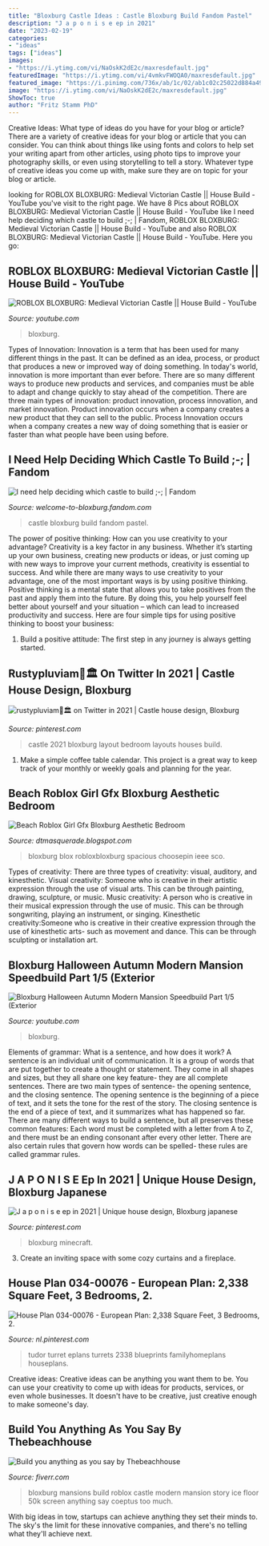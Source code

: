 ```yaml
---
title: "Bloxburg Castle Ideas : Castle Bloxburg Build Fandom Pastel"
description: "J a p o n i s e ep in 2021"
date: "2023-02-19"
categories:
- "ideas"
tags: ["ideas"]
images:
- "https://i.ytimg.com/vi/NaOskK2dE2c/maxresdefault.jpg"
featuredImage: "https://i.ytimg.com/vi/4vmkvFWOQA0/maxresdefault.jpg"
featured_image: "https://i.pinimg.com/736x/ab/1c/02/ab1c02c25022d884a49a1c337119db9d.jpg"
image: "https://i.ytimg.com/vi/NaOskK2dE2c/maxresdefault.jpg"
ShowToc: true
author: "Fritz Stamm PhD"
---
```



Creative Ideas: What type of ideas do you have for your blog or article?
There are a variety of creative ideas for your blog or article that you can consider. You can think about things like using fonts and colors to help set your writing apart from other articles, using photo tips to improve your photography skills, or even using storytelling to tell a story. Whatever type of creative ideas you come up with, make sure they are on topic for your blog or article.

	

		
looking for ROBLOX BLOXBURG: Medieval Victorian Castle || House Build - YouTube you've visit to the right page. We have 8 Pics about ROBLOX BLOXBURG: Medieval Victorian Castle || House Build - YouTube like I need help deciding which castle to build ;-; | Fandom, ROBLOX BLOXBURG: Medieval Victorian Castle || House Build - YouTube and also ROBLOX BLOXBURG: Medieval Victorian Castle || House Build - YouTube. Here you go:
		
    
## ROBLOX BLOXBURG: Medieval Victorian Castle || House Build - YouTube

<img loading=lazy src="https://i.ytimg.com/vi/4vmkvFWOQA0/maxresdefault.jpg" onerror="this.onerror=null;this.src='https://tse2.mm.bing.net/th?id=OIP.AZ1DtFVTlloVNGccJ8FkGgHaEK&amp;pid=15.1';" alt="ROBLOX BLOXBURG: Medieval Victorian Castle || House Build - YouTube">

_Source: youtube.com_

>bloxburg. 

	

Types of Innovation:
Innovation is a term that has been used for many different things in the past. It can be defined as an idea, process, or product that produces a new or improved way of doing something. In today's world, innovation is more important than ever before. There are so many different ways to produce new products and services, and companies must be able to adapt and change quickly to stay ahead of the competition. 
There are three main types of innovation: product innovation, process innovation, and market innovation. Product innovation occurs when a company creates a new product that they can sell to the public. Process Innovation occurs when a company creates a new way of doing something that is easier or faster than what people have been using before.

    
## I Need Help Deciding Which Castle To Build ;-; | Fandom

<img loading=lazy src="https://static.wikia.nocookie.net/2389c82d-db82-4847-8002-2a0b8ae700c7" onerror="this.onerror=null;this.src='https://tse4.mm.bing.net/th?id=OIP.qrvl8h_tfghaq_BLOsvlzwHaDq&amp;pid=15.1';" alt="I need help deciding which castle to build ;-; | Fandom">

_Source: welcome-to-bloxburg.fandom.com_

>castle bloxburg build fandom pastel. 

	

The power of positive thinking: How can you use creativity to your advantage?
Creativity is a key factor in any business. Whether it’s starting up your own business, creating new products or ideas, or just coming up with new ways to improve your current methods, creativity is essential to success. And while there are many ways to use creativity to your advantage, one of the most important ways is by using positive thinking.
Positive thinking is a mental state that allows you to take positives from the past and apply them into the future. By doing this, you help yourself feel better about yourself and your situation – which can lead to increased productivity and success. Here are four simple tips for using positive thinking to boost your business: 

1) Build a positive attitude: The first step in any journey is always getting started.

    
## Rustypluviam🏺🏛️ On Twitter In 2021 | Castle House Design, Bloxburg

<img loading=lazy src="https://i.pinimg.com/736x/65/9f/77/659f776f8f50bf5c9f913ef8110ffc36.jpg" onerror="this.onerror=null;this.src='https://tse3.mm.bing.net/th?id=OIP.gKUjmrIQWmaB4lVi463z6AHaEK&amp;pid=15.1';" alt="rustypluviam🏺🏛️ on Twitter in 2021 | Castle house design, Bloxburg">

_Source: pinterest.com_

>castle 2021 bloxburg layout bedroom layouts houses build. 

	

1. Make a simple coffee table calendar. This project is a great way to keep track of your monthly or weekly goals and planning for the year.

    
## Beach Roblox Girl Gfx Bloxburg Aesthetic Bedroom

<img loading=lazy src="https://i.pinimg.com/originals/1b/09/96/1b099634890d05e71bf125377f43d565.jpg" onerror="this.onerror=null;this.src='https://tse2.mm.bing.net/th?id=OIP.RCpK9dhQs4bxswQYTE-VIQHaEF&amp;pid=15.1';" alt="Beach Roblox Girl Gfx Bloxburg Aesthetic Bedroom">

_Source: dtmasquerade.blogspot.com_

>bloxburg blox robloxbloxburg spacious choosepin ieee sco. 

	

Types of creativity: There are three types of creativity: visual, auditory, and kinesthetic.
Visual creativity: Someone who is creative in their artistic expression through the use of visual arts. This can be through painting, drawing, sculpture, or music. Music creativity: A person who is creative in their musical expression through the use of music. This can be through songwriting, playing an instrument, or singing. Kinesthetic creativity:Someone who is creative in their creative expression through the use of kinesthetic arts- such as movement and dance. This can be through sculpting or installation art.

    
## Bloxburg Halloween Autumn Modern Mansion Speedbuild Part 1/5 (Exterior

<img loading=lazy src="https://i.ytimg.com/vi/NaOskK2dE2c/maxresdefault.jpg" onerror="this.onerror=null;this.src='https://tse2.mm.bing.net/th?id=OIP.ZbhHg9MT_cqOoonkW9kdZQHaEK&amp;pid=15.1';" alt="Bloxburg Halloween Autumn Modern Mansion Speedbuild Part 1/5 (Exterior">

_Source: youtube.com_

>bloxburg. 

	

Elements of grammar: What is a sentence, and how does it work?
A sentence is an individual unit of communication. It is a group of words that are put together to create a thought or statement. They come in all shapes and sizes, but they all share one key feature- they are all complete sentences. There are two main types of sentence- the opening sentence, and the closing sentence. The opening sentence is the beginning of a piece of text, and it sets the tone for the rest of the story. The closing sentence is the end of a piece of text, and it summarizes what has happened so far. There are many different ways to build a sentence, but all preserves these common features: Each word must be completed with a letter from A to Z, and there must be an ending consonant after every other letter. There are also certain rules that govern how words can be spelled- these rules are called grammar rules.

    
## J A P O N I S E Ep In 2021 | Unique House Design, Bloxburg Japanese

<img loading=lazy src="https://i.pinimg.com/originals/dd/e6/94/dde6944e30c0f2413e066df36b2f3836.jpg" onerror="this.onerror=null;this.src='https://tse1.mm.bing.net/th?id=OIP.MwymV9A3YQyjA2HZmvxIGQHaD6&amp;pid=15.1';" alt="J a p o n i s e ep in 2021 | Unique house design, Bloxburg japanese">

_Source: pinterest.com_

>bloxburg minecraft. 

	

3. Create an inviting space with some cozy curtains and a fireplace. 

    
## House Plan 034-00076 - European Plan: 2,338 Square Feet, 3 Bedrooms, 2.

<img loading=lazy src="https://i.pinimg.com/736x/ab/1c/02/ab1c02c25022d884a49a1c337119db9d.jpg" onerror="this.onerror=null;this.src='https://tse3.mm.bing.net/th?id=OIP.ieNyBTICJKP8_eogdBFibQHaFS&amp;pid=15.1';" alt="House Plan 034-00076 - European Plan: 2,338 Square Feet, 3 Bedrooms, 2.">

_Source: nl.pinterest.com_

>tudor turret eplans turrets 2338 blueprints familyhomeplans houseplans. 

	

Creative ideas:
Creative ideas can be anything you want them to be. You can use your creativity to come up with ideas for products, services, or even whole businesses. It doesn't have to be creative, just creative enough to make someone's day.

    
## Build You Anything As You Say By Thebeachhouse

<img loading=lazy src="https://fiverr-res.cloudinary.com/images/t_main1,q_auto,f_auto,q_auto,f_auto/gigs/136767739/original/703e2392ec28c33003aba5ea34da25e777c4f6af/bloxburg-roblox-household-builder.png" onerror="this.onerror=null;this.src='https://tse4.mm.bing.net/th?id=OIP.8ro5SsnelbQQsQs1a-uNjQHaGL&amp;pid=15.1';" alt="Build you anything as you say by Thebeachhouse">

_Source: fiverr.com_

>bloxburg mansions build roblox castle modern mansion story ice floor 50k screen anything say coeptus too much. 

	

With big ideas in tow, startups can achieve anything they set their minds to. The sky's the limit for these innovative companies, and there's no telling what they'll achieve next.

